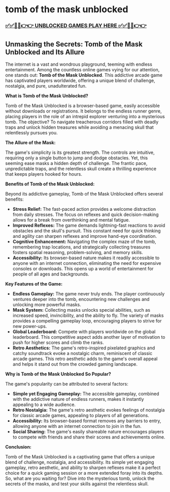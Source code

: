 # tomb of the mask unblocked

### [✅✅🔴🔴👉👉 UNBLOCKED GAMES PLAY HERE ✅✅🔴🔴👉👉](https://topstoryindia.com)

## Unmasking the Secrets: Tomb of the Mask Unblocked and Its Allure

The internet is a vast and wondrous playground, teeming with endless entertainment. Among the countless online games vying for our attention, one stands out: **Tomb of the Mask Unblocked**. This addictive arcade game has captivated players worldwide, offering a unique blend of challenge, nostalgia, and pure, unadulterated fun. 

**What is Tomb of the Mask Unblocked?**

Tomb of the Mask Unblocked is a browser-based game, easily accessible without downloads or registrations. It belongs to the endless runner genre, placing players in the role of an intrepid explorer venturing into a mysterious tomb. The objective? To navigate treacherous corridors filled with deadly traps and unlock hidden treasures while avoiding a menacing skull that relentlessly pursues you. 

**The Allure of the Mask:**

The game's simplicity is its greatest strength. The controls are intuitive, requiring only a single button to jump and dodge obstacles. Yet, this seeming ease masks a hidden depth of challenge. The frantic pace, unpredictable traps, and the relentless skull create a thrilling experience that keeps players hooked for hours. 

**Benefits of Tomb of the Mask Unblocked:**

Beyond its addictive gameplay, Tomb of the Mask Unblocked offers several benefits:

* **Stress Relief:** The fast-paced action provides a welcome distraction from daily stresses. The focus on reflexes and quick decision-making allows for a break from overthinking and mental fatigue.
* **Improved Reflexes:** The game demands lightning-fast reactions to avoid obstacles and the skull's pursuit. This constant need for quick thinking and agility can sharpen reflexes and improve hand-eye coordination.
* **Cognitive Enhancement:** Navigating the complex maze of the tomb, remembering trap locations, and strategically collecting treasures fosters spatial reasoning, problem-solving, and memory skills.
* **Accessibility:** Its browser-based nature makes it readily accessible to anyone with an internet connection, eliminating the need for expensive consoles or downloads. This opens up a world of entertainment for people of all ages and backgrounds.

**Key Features of the Game:**

* **Endless Gameplay:** The game never truly ends. The player continuously ventures deeper into the tomb, encountering new challenges and unlocking more powerful masks.
* **Mask System:** Collecting masks unlocks special abilities, such as increased speed, invincibility, and the ability to fly. The variety of masks provides a compelling gameplay loop, encouraging players to strive for new power-ups.
* **Global Leaderboard:** Compete with players worldwide on the global leaderboard. This competitive aspect adds another layer of motivation to push for higher scores and climb the ranks.
* **Retro Aesthetics:**  The game's retro-inspired pixelated graphics and catchy soundtrack evoke a nostalgic charm, reminiscent of classic arcade games. This retro aesthetic adds to the game's overall appeal and helps it stand out from the crowded gaming landscape.

**Why is Tomb of the Mask Unblocked So Popular?**

The game's popularity can be attributed to several factors:

* **Simple yet Engaging Gameplay:** The accessible gameplay, combined with the addictive nature of endless runners, makes it instantly appealing to a wide audience. 
* **Retro Nostalgia:** The game's retro aesthetic evokes feelings of nostalgia for classic arcade games, appealing to players of all generations.
* **Accessibility:** Its browser-based format removes any barriers to entry, allowing anyone with an internet connection to join in the fun.
* **Social Sharing:** The game's easily shareable nature encourages players to compete with friends and share their scores and achievements online.

**Conclusion:**

Tomb of the Mask Unblocked is a captivating game that offers a unique blend of challenge, nostalgia, and accessibility. Its simple yet engaging gameplay, retro aesthetic, and ability to sharpen reflexes make it a perfect choice for a quick gaming session or a more extended foray into its depths. So, what are you waiting for? Dive into the mysterious tomb, unlock the secrets of the masks, and test your skills against the relentless skull. 
